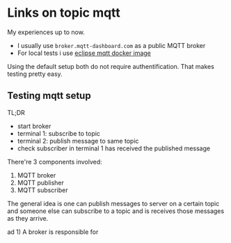 # Links on topic mqtt

My experiences up to now.
- I usually use `broker.mqtt-dashboard.com` as a public MQTT broker
- For local tests i use [eclipse mqtt docker image](https://hub.docker.com/_/eclipse-mosquitto/)

Using the default setup both do not require authentification. That makes testing pretty easy.

## Testing mqtt setup
TL;DR
- start broker
- terminal 1: subscribe to topic
- terminal 2: publish message to same topic
- check subscriber in terminal 1 has received the published message
 
There're 3 components involved:
1. MQTT broker
2. MQTT publisher
3. MQTT subscriber

The general idea is one can publish messages to server on a certain topic and someone else can subscribe to a topic and is receives those messages as they arrive.
 
ad 1) A broker is responsible for 
